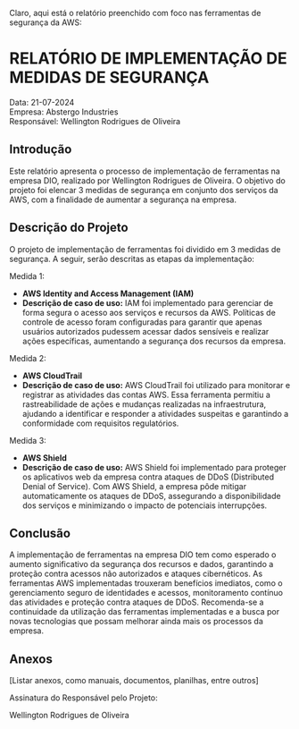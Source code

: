 Claro, aqui está o relatório preenchido com foco nas ferramentas de segurança da AWS:

# RELATÓRIO DE IMPLEMENTAÇÃO DE MEDIDAS DE SEGURANÇA

Data: 21-07-2024  
Empresa: Abstergo Industries  
Responsável: Wellington Rodrigues de Oliveira

## Introdução
Este relatório apresenta o processo de implementação de ferramentas na empresa DIO, realizado por Wellington Rodrigues de Oliveira. O objetivo do projeto foi elencar 3 medidas de segurança em conjunto dos serviços da AWS, com a finalidade de aumentar a segurança na empresa.

## Descrição do Projeto
O projeto de implementação de ferramentas foi dividido em 3 medidas de segurança. A seguir, serão descritas as etapas da implementação:

Medida 1: 
- **AWS Identity and Access Management (IAM)**
- **Descrição de caso de uso:** IAM foi implementado para gerenciar de forma segura o acesso aos serviços e recursos da AWS. Políticas de controle de acesso foram configuradas para garantir que apenas usuários autorizados pudessem acessar dados sensíveis e realizar ações específicas, aumentando a segurança dos recursos da empresa.

Medida 2: 
- **AWS CloudTrail**
- **Descrição de caso de uso:** AWS CloudTrail foi utilizado para monitorar e registrar as atividades das contas AWS. Essa ferramenta permitiu a rastreabilidade de ações e mudanças realizadas na infraestrutura, ajudando a identificar e responder a atividades suspeitas e garantindo a conformidade com requisitos regulatórios.

Medida 3: 
- **AWS Shield**
- **Descrição de caso de uso:** AWS Shield foi implementado para proteger os aplicativos web da empresa contra ataques de DDoS (Distributed Denial of Service). Com AWS Shield, a empresa pôde mitigar automaticamente os ataques de DDoS, assegurando a disponibilidade dos serviços e minimizando o impacto de potenciais interrupções.

## Conclusão
A implementação de ferramentas na empresa DIO tem como esperado o aumento significativo da segurança dos recursos e dados, garantindo a proteção contra acessos não autorizados e ataques cibernéticos. As ferramentas AWS implementadas trouxeram benefícios imediatos, como o gerenciamento seguro de identidades e acessos, monitoramento contínuo das atividades e proteção contra ataques de DDoS. Recomenda-se a continuidade da utilização das ferramentas implementadas e a busca por novas tecnologias que possam melhorar ainda mais os processos da empresa.

## Anexos

[Listar anexos, como manuais, documentos, planilhas, entre outros]

Assinatura do Responsável pelo Projeto:

Wellington Rodrigues de Oliveira
